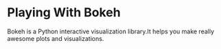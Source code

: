 # Playing With Bokeh
Bokeh is a Python interactive visualization library.It helps you make really awesome plots and visualizations. 
